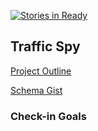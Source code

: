 [![Stories in Ready](https://badge.waffle.io/joshcass/traffic_spy.png?label=ready&title=Ready)](https://waffle.io/joshcass/traffic_spy)
## Traffic Spy

[Project Outline](https://github.com/JumpstartLab/curriculum/blob/master/source/projects/traffic_spy.markdown)

[Schema Gist](https://gist.github.com/androidgrl/f4e828d597053b4859ec)


### Check-in Goals

